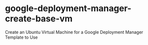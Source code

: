 # google-deployment-manager-create-base-vm
Create an Ubuntu Virtual Machine for a Google Deployment Manager Template to Use
